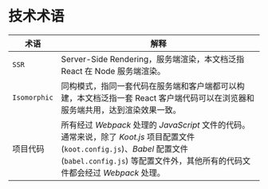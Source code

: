 # 技术术语

| 术语         | 解释                                                                                                                                                                                                        |
| ------------ | ----------------------------------------------------------------------------------------------------------------------------------------------------------------------------------------------------------- |
| `SSR`        | Server-Side Rendering，服务端渲染，本文档泛指 React 在 Node 服务端渲染。                                                                                                                                    |
| `Isomorphic` | 同构模式，指同一套代码在服务端和客户端都可以构建，本文档泛指一套 React 客户端代码可以在浏览器和服务端共用，达到渲染效果一致。                                                                               |
| 项目代码     | 所有经过 _Webpack_ 处理的 _JavaScript_ 文件的代码。通常来说，除了 _Koot.js_ 项目配置文件 (`koot.config.js`)、_Babel_ 配置文件 (`babel.config.js`) 等配置文件外，其他所有的代码文件都会经过 _Webpack_ 处理。 |
